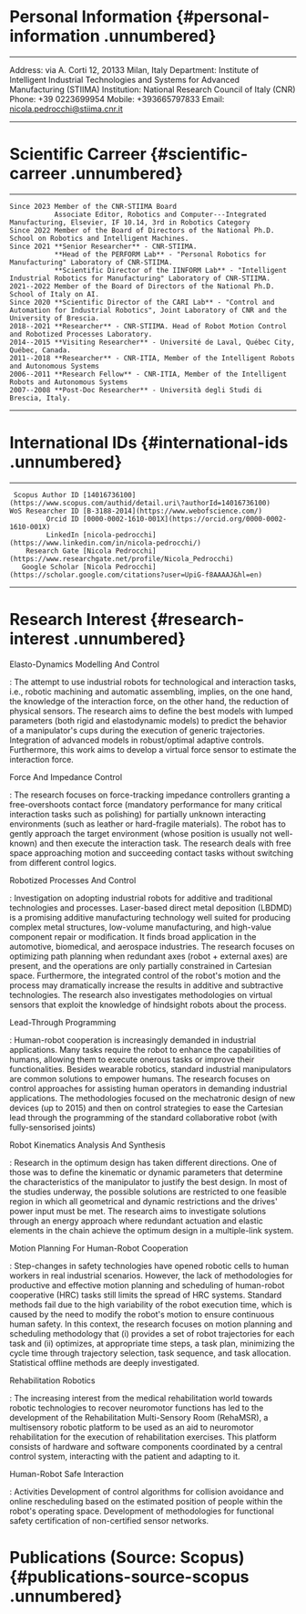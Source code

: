 # Personal Information {#personal-information .unnumbered}

  -------------- --------------------------------------------------------------------------------------------------
  Address:       via A. Corti 12, 20133 Milan, Italy
  Department:    Institute of Intelligent Industrial Technologies and Systems for Advanced Manufacturing (STIIMA)
  Institution:   National Research Council of Italy (CNR)
  Phone:         +39 0223699954
  Mobile:        +393665797833
  Email:         nicola.pedrocchi@stiima.cnr.it
  -------------- --------------------------------------------------------------------------------------------------

# Scientific Carreer {#scientific-carreer .unnumbered}

  ------------ ----------------------------------------------------------------------------------------------------------------------------------------------------
    Since 2023 Member of the CNR-STIIMA Board
               Associate Editor, Robotics and Computer---Integrated Manufacturing, Elsevier, IF 10.14, 3rd in Robotics Category
    Since 2022 Member of the Board of Directors of the National Ph.D. School on Robotics and Intelligent Machines.
    Since 2021 **Senior Researcher** - CNR-STIIMA.
               **Head of the PERFORM Lab** - "Personal Robotics for Manufacturing" Laboratory of CNR-STIIMA.
               **Scientific Director of the IINFORM Lab** - "Intelligent Industrial Robotics for Manufacturing" Laboratory of CNR-STIIMA.
    2021--2022 Member of the Board of Directors of the National Ph.D. School of Italy on AI.
    Since 2020 **Scientific Director of the CARI Lab** - "Control and Automation for Industrial Robotics", Joint Laboratory of CNR and the University of Brescia.
    2018--2021 **Researcher** - CNR-STIIMA. Head of Robot Motion Control and Robotized Processes Laboratory.
    2014--2015 **Visiting Researcher** - Université de Laval, Québec City, Québec, Canada.
    2011--2018 **Researcher** - CNR-ITIA, Member of the Intelligent Robots and Autonomous Systems
    2006--2011 **Research Fellow** - CNR-ITIA, Member of the Intelligent Robots and Autonomous Systems
    2007--2008 **Post-Doc Researcher** - Università degli Studi di Brescia, Italy.
  ------------ ----------------------------------------------------------------------------------------------------------------------------------------------------

# International IDs {#international-ids .unnumbered}

  ------------------- ----------------------------------------------------------------------------------
     Scopus Author ID [14016736100](https://www.scopus.com/authid/detail.uri\?authorId=14016736100)
    WoS Researcher ID [B-3188-2014](https://www.webofscience.com/)
             Orcid ID [0000-0002-1610-001X](https://orcid.org/0000-0002-1610-001X)
             LinkedIn [nicola-pedrocchi](https://www.linkedin.com/in/nicola-pedrocchi/)
        Research Gate [Nicola Pedrocchi](https://www.researchgate.net/profile/Nicola_Pedrocchi)
       Google Scholar [Nicola Pedrocchi](https://scholar.google.com/citations?user=UpiG-f8AAAAJ&hl=en)
  ------------------- ----------------------------------------------------------------------------------

# Research Interest {#research-interest .unnumbered}

Elasto-Dynamics Modelling And Control

:   The attempt to use industrial robots for technological and
    interaction tasks, i.e., robotic machining and automatic assembling,
    implies, on the one hand, the knowledge of the interaction force, on
    the other hand, the reduction of physical sensors. The research aims
    to define the best models with lumped parameters (both rigid and
    elastodynamic models) to predict the behavior of a manipulator's
    cups during the execution of generic trajectories. Integration of
    advanced models in robust/optimal adaptive controls. Furthermore,
    this work aims to develop a virtual force sensor to estimate the
    interaction force.

Force And Impedance Control

:   The research focuses on force-tracking impedance controllers
    granting a free-overshoots contact force (mandatory performance for
    many critical interaction tasks such as polishing) for partially
    unknown interacting environments (such as leather or hard-fragile
    materials). The robot has to gently approach the target environment
    (whose position is usually not well-known) and then execute the
    interaction task. The research deals with free space approaching
    motion and succeeding contact tasks without switching from different
    control logics.

Robotized Processes And Control

:   Investigation on adopting industrial robots for additive and
    traditional technologies and processes. Laser-based direct metal
    deposition (LBDMD) is a promising additive manufacturing technology
    well suited for producing complex metal structures, low-volume
    manufacturing, and high-value component repair or modification. It
    finds broad application in the automotive, biomedical, and aerospace
    industries. The research focuses on optimizing path planning when
    redundant axes (robot + external axes) are present, and the
    operations are only partially constrained in Cartesian space.
    Furthermore, the integrated control of the robot's motion and the
    process may dramatically increase the results in additive and
    subtractive technologies. The research also investigates
    methodologies on virtual sensors that exploit the knowledge of
    hindsight robots about the process.

Lead-Through Programming

:   Human-robot cooperation is increasingly demanded in industrial
    applications. Many tasks require the robot to enhance the
    capabilities of humans, allowing them to execute onerous tasks or
    improve their functionalities. Besides wearable robotics, standard
    industrial manipulators are common solutions to empower humans. The
    research focuses on control approaches for assisting human operators
    in demanding industrial applications. The methodologies focused on
    the mechatronic design of new devices (up to 2015) and then on
    control strategies to ease the Cartesian lead through the
    programming of the standard collaborative robot (with
    fully-sensorised joints)

Robot Kinematics Analysis And Synthesis

:   Research in the optimum design has taken different directions. One
    of those was to define the kinematic or dynamic parameters that
    determine the characteristics of the manipulator to justify the best
    design. In most of the studies underway, the possible solutions are
    restricted to one feasible region in which all geometrical and
    dynamic restrictions and the drives' power input must be met. The
    research aims to investigate solutions through an energy approach
    where redundant actuation and elastic elements in the chain achieve
    the optimum design in a multiple-link system.

Motion Planning For Human-Robot Cooperation

:   Step-changes in safety technologies have opened robotic cells to
    human workers in real industrial scenarios. However, the lack of
    methodologies for productive and effective motion planning and
    scheduling of human-robot cooperative (HRC) tasks still limits the
    spread of HRC systems. Standard methods fail due to the high
    variability of the robot execution time, which is caused by the need
    to modify the robot's motion to ensure continuous human safety. In
    this context, the research focuses on motion planning and scheduling
    methodology that (i) provides a set of robot trajectories for each
    task and (ii) optimizes, at appropriate time steps, a task plan,
    minimizing the cycle time through trajectory selection, task
    sequence, and task allocation. Statistical offline methods are
    deeply investigated.

Rehabilitation Robotics

:   The increasing interest from the medical rehabilitation world
    towards robotic technologies to recover neuromotor functions has led
    to the development of the Rehabilitation Multi-Sensory Room
    (RehaMSR), a multisensory robotic platform to be used as an aid to
    neuromotor rehabilitation for the execution of rehabilitation
    exercises. This platform consists of hardware and software
    components coordinated by a central control system, interacting with
    the patient and adapting to it.

Human-Robot Safe Interaction

:   Activities Development of control algorithms for collision avoidance
    and online rescheduling based on the estimated position of people
    within the robot's operating space. Development of methodologies for
    functional safety certification of non-certified sensor networks.

# Publications (Source: Scopus) {#publications-source-scopus .unnumbered}
